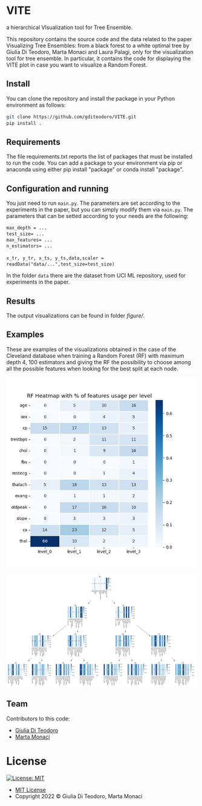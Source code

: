 # VITE
a hierarchical VIsualization tool for Tree Ensemble.

This repository contains the source code and the data related to the paper Visualizing Tree Ensembles: from a black forest to a
white optimal tree by Giulia Di Teodoro, Marta Monaci and Laura Palagi, only for the visualization tool for tree ensemble. 
In particular, it contains the code for displaying the VITE plot in case you want to visualize a Random Forest.


## Install

You can clone the repository and install the package in your Python environment as follows:

```bash
git clone https://github.com/gditeodoro/VITE.git
pip install .
```

## Requirements

The file requirements.txt reports the list of packages that must be installed to run the code. You can add a package to your environment via pip or anaconda using either pip install "package" or conda install "package".

## Configuration and running

You just need to run `main.py`. 
The parameters are set according to the experiments in the paper, but you can simply modify them via `main.py`. 
The parameters that can be setted according to your needs are the following:
```
max_depth = ...
test_size= ...
max_features= ...
n_estimators= ...

x_tr, y_tr, x_ts, y_ts,data,scaler = readData("data/...",test_size=test_size)
```
In the folder `data` there are the dataset from UCI ML repository, used for experiments in the paper.

## Results

The output visualizations can be found in folder *figure/*.

## Examples

These are examples of the visualizations obtained in the case of the Cleveland database when training a Random Forest (RF) with maximum depth 4, 100 estimators and giving the RF the possibility to choose among all the possible features when looking for the best split at each node.

<p align="center">
  <img width="540" src="https://github.com/gditeodoro/VITE/blob/main/figure/heat_map.png"/>
</p>

<p align="center">
  <img width="1040" src="https://github.com/gditeodoro/VITE/blob/main/figure/tree_heatmap.png"/>
</p>

## Team

Contributors to this code:

* [Giulia Di Teodoro](https://github.com/gditeodoro)
* [Marta Monaci](https://github.com/m-monaci)

# License

[![License: MIT](https://img.shields.io/badge/License-MIT-yellow.svg)](https://opensource.org/licenses/MIT)

* [MIT License](https://opensource.org/licenses/mit-license.php)
* Copyright 2022 © Giulia Di Teodoro, Marta Monaci
